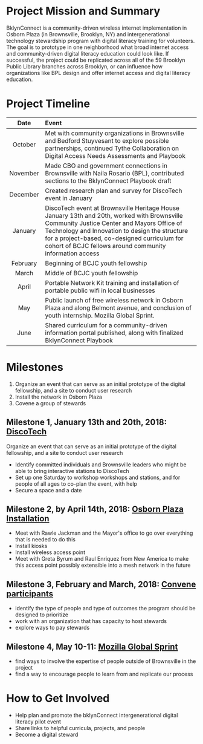 # Project Mission and Summary
BklynConnect is a community-driven wireless internet implementation in Osborn Plaza (in Brownsville, Brooklyn, NY) and intergenerational technology stewardship program with digital literacy training for volunteers. The goal is to prototype in one neighborhood what broad internet access and community-driven digital literacy education could look like. If successful, the project could be replicated across all of the 59 Brooklyn Public Library branches across Brooklyn, or can influence how organizations like BPL design and offer internet access and digital literacy education. 

# Project Timeline
| Date | Event |
|:---------:|:-------------|
| October | Met with community organizations in Brownsville and Bedford Stuyvesant to explore possible partnerships, continued Tythe Collaboration on Digital Access Needs Assessments and Playbook |
| November | Made CBO and government connections in Brownsville with Naila Rosario (BPL), contributed sections to the BklynConnect Playbook draft |
| December | Created research plan and survey for DiscoTech event in January |
| January | DiscoTech event at Brownsville Heritage House January 13th and 20th, worked with Brownsville Community Justice Center and Mayors Office of Technology and Innovation to design the structure for a project-based, co-designed curriculum for cohort of BCJC fellows around community information access |
| February | Beginning of BCJC youth fellowship |
| March | Middle of BCJC youth fellowship |
| April | Portable Network Kit training and installation of portable public wifi in local businesses |
| May | Public launch of free wireless network in Osborn Plaza and along Belmont avenue, and conclusion of youth internship. Mozilla Global Sprint. |
| June | Shared curriculum for a community-driven information portal published, along with finalized BklynConnect Playbook |

# Milestones
1. Organize an event that can serve as an initial prototype of the digital fellowship, and a site to conduct user research
2. Install the network in Osborn Plaza
3. Covene a group of stewards

## Milestone 1, January 13th and 20th, 2018: [DiscoTech](https://github.com/mayawagon/bklynCONNECT/milestone/1)
Organize an event that can serve as an initial prototype of the digital fellowship, and a site to conduct user research
- Identify committed individuals and Brownsville leaders who might be able to bring interactive stations to DiscoTech
- Set up one Saturday to workshop workshops and stations, and for people of all ages to co-plan the event, with help
- Secure a space and a date

## Milestone 2, by April 14th, 2018: [Osborn Plaza Installation](https://github.com/mayawagon/bklynCONNECT/milestone/2)
- Meet with Rawle Jackman and the Mayor's office to go over everything that is needed to do this
- Install kiosks
- Install wireless access point
- Meet with Greta Byrum and Raul Enriquez from New America to make this access point possibly extensible into a mesh network in the future

## Milestone 3, February and March, 2018: [Convene participants](https://github.com/mayawagon/bklynCONNECT/milestone/3)
- identify the type of people and type of outcomes the program should be designed to prioritize
- work with an organization that has capacity to host stewards
- explore ways to pay stewards

## Milestone 4, May 10-11: [Mozilla Global Sprint](https://github.com/mayawagon/bklynCONNECT/milestone/4)
- find ways to involve the expertise of people outside of Brownsville in the project
- find a way to encourage people to learn from and replicate our process

# How to Get Involved
- Help plan and promote the bklynConnect intergenerational digital literacy pilot event
- Share links to helpful curricula, projects, and people
- Become a digital steward
